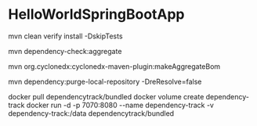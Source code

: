 # HelloWorldSpringBootApp



mvn clean verify install -DskipTests

mvn dependency-check:aggregate

mvn org.cyclonedx:cyclonedx-maven-plugin:makeAggregateBom

mvn dependency:purge-local-repository -DreResolve=false


docker pull dependencytrack/bundled
docker volume create dependency-track
docker run -d -p 7070:8080 --name dependency-track -v dependency-track:/data dependencytrack/bundled